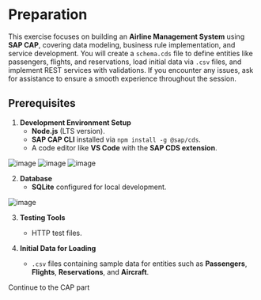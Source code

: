 # Preparation
This exercise focuses on building an **Airline Management System** using **SAP CAP**, covering data modeling, business rule implementation, and service development. You will create a `schema.cds` file to define entities like passengers, flights, and reservations, load initial data via `.csv` files, and implement REST services with validations. If you encounter any issues, ask for assistance to ensure a smooth experience throughout the session.

## Prerequisites

1. **Development Environment Setup**  
   - **Node.js** (LTS version).  
   - **SAP CAP CLI** installed via `npm install -g @sap/cds`.  
   - A code editor like **VS Code** with the **SAP CDS extension**.

![image](https://github.com/user-attachments/assets/e26fe736-b19b-480e-90b8-86618ed49863)
![image](https://github.com/user-attachments/assets/7b1805a3-a5be-4fb7-b0ed-66864bd2292f)
![image](https://github.com/user-attachments/assets/d20ee858-1e82-48a1-98fd-234b665167ae)

2. **Database**  
   - **SQLite** configured for local development.    

![image](https://github.com/user-attachments/assets/c789fa45-ff8c-48d4-af40-72197f133018)

3. **Testing Tools**  
   - HTTP test files.  

4. **Initial Data for Loading**  
   - `.csv` files containing sample data for entities such as **Passengers**, **Flights**, **Reservations**, and **Aircraft**.
  
Continue to the CAP part
